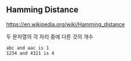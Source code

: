 ## Hamming Distance

https://en.wikipedia.org/wiki/Hamming_distance <br/>

두 문자열의 각 자리 중에 다른 것의 개수 <br/>

```
abc and aac is 1
1234 and 4321 is 4
```

